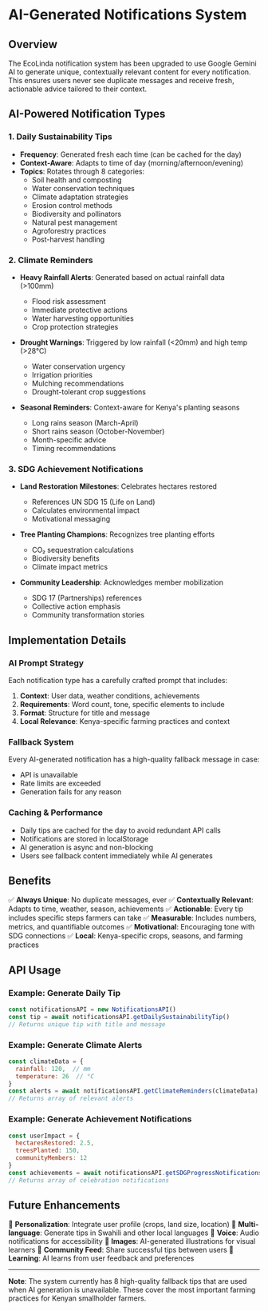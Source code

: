 # AI-Generated Notifications System

## Overview
The EcoLinda notification system has been upgraded to use Google Gemini AI to generate unique, contextually relevant content for every notification. This ensures users never see duplicate messages and receive fresh, actionable advice tailored to their context.

## AI-Powered Notification Types

### 1. Daily Sustainability Tips
- **Frequency**: Generated fresh each time (can be cached for the day)
- **Context-Aware**: Adapts to time of day (morning/afternoon/evening)
- **Topics**: Rotates through 8 categories:
  - Soil health and composting
  - Water conservation techniques
  - Climate adaptation strategies
  - Erosion control methods
  - Biodiversity and pollinators
  - Natural pest management
  - Agroforestry practices
  - Post-harvest handling

### 2. Climate Reminders
- **Heavy Rainfall Alerts**: Generated based on actual rainfall data (>100mm)
  - Flood risk assessment
  - Immediate protective actions
  - Water harvesting opportunities
  - Crop protection strategies
  
- **Drought Warnings**: Triggered by low rainfall (<20mm) and high temp (>28°C)
  - Water conservation urgency
  - Irrigation priorities
  - Mulching recommendations
  - Drought-tolerant crop suggestions

- **Seasonal Reminders**: Context-aware for Kenya's planting seasons
  - Long rains season (March-April)
  - Short rains season (October-November)
  - Month-specific advice
  - Timing recommendations

### 3. SDG Achievement Notifications
- **Land Restoration Milestones**: Celebrates hectares restored
  - References UN SDG 15 (Life on Land)
  - Calculates environmental impact
  - Motivational messaging
  
- **Tree Planting Champions**: Recognizes tree planting efforts
  - CO₂ sequestration calculations
  - Biodiversity benefits
  - Climate impact metrics
  
- **Community Leadership**: Acknowledges member mobilization
  - SDG 17 (Partnerships) references
  - Collective action emphasis
  - Community transformation stories

## Implementation Details

### AI Prompt Strategy
Each notification type has a carefully crafted prompt that includes:
1. **Context**: User data, weather conditions, achievements
2. **Requirements**: Word count, tone, specific elements to include
3. **Format**: Structure for title and message
4. **Local Relevance**: Kenya-specific farming practices and context

### Fallback System
Every AI-generated notification has a high-quality fallback message in case:
- API is unavailable
- Rate limits are exceeded
- Generation fails for any reason

### Caching & Performance
- Daily tips are cached for the day to avoid redundant API calls
- Notifications are stored in localStorage
- AI generation is async and non-blocking
- Users see fallback content immediately while AI generates

## Benefits

✅ **Always Unique**: No duplicate messages, ever
✅ **Contextually Relevant**: Adapts to time, weather, season, achievements
✅ **Actionable**: Every tip includes specific steps farmers can take
✅ **Measurable**: Includes numbers, metrics, and quantifiable outcomes
✅ **Motivational**: Encouraging tone with SDG connections
✅ **Local**: Kenya-specific crops, seasons, and farming practices

## API Usage

### Example: Generate Daily Tip
```javascript
const notificationsAPI = new NotificationsAPI()
const tip = await notificationsAPI.getDailySustainabilityTip()
// Returns unique tip with title and message
```

### Example: Generate Climate Alerts
```javascript
const climateData = {
  rainfall: 120,  // mm
  temperature: 26  // °C
}
const alerts = await notificationsAPI.getClimateReminders(climateData)
// Returns array of relevant alerts
```

### Example: Generate Achievement Notifications
```javascript
const userImpact = {
  hectaresRestored: 2.5,
  treesPlanted: 150,
  communityMembers: 12
}
const achievements = await notificationsAPI.getSDGProgressNotifications(userImpact)
// Returns array of celebration notifications
```

## Future Enhancements

🔮 **Personalization**: Integrate user profile (crops, land size, location)
🔮 **Multi-language**: Generate tips in Swahili and other local languages
🔮 **Voice**: Audio notifications for accessibility
🔮 **Images**: AI-generated illustrations for visual learners
🔮 **Community Feed**: Share successful tips between users
🔮 **Learning**: AI learns from user feedback and preferences

---

**Note**: The system currently has 8 high-quality fallback tips that are used when AI generation is unavailable. These cover the most important farming practices for Kenyan smallholder farmers.
